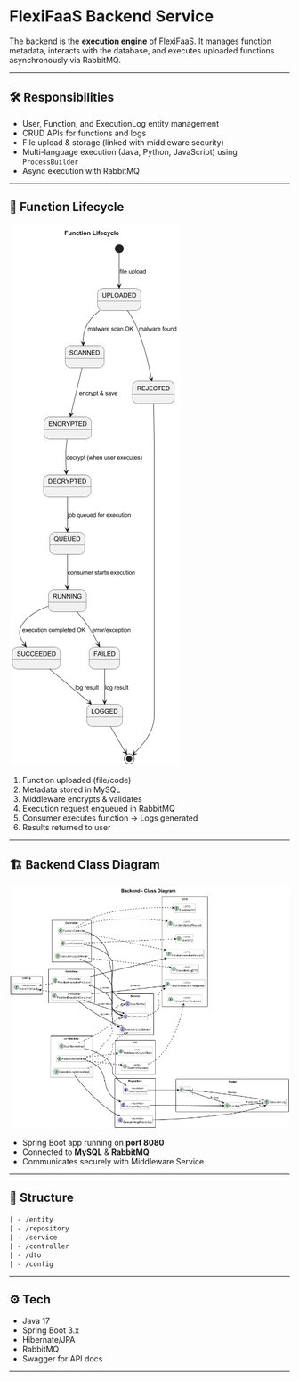 # FlexiFaaS Backend Service

The backend is the **execution engine** of FlexiFaaS. It manages function metadata, interacts with the database, and executes uploaded functions asynchronously via RabbitMQ.

---

## 🛠️ Responsibilities

- User, Function, and ExecutionLog entity management
- CRUD APIs for functions and logs
- File upload & storage (linked with middleware security)
- Multi-language execution (Java, Python, JavaScript) using `ProcessBuilder`
- Async execution with RabbitMQ

---

## 🔄 Function Lifecycle

![Function Lifecycle](../docs/function-lifecycle.png)

1. Function uploaded (file/code)
2. Metadata stored in MySQL
3. Middleware encrypts & validates
4. Execution request enqueued in RabbitMQ
5. Consumer executes function → Logs generated
6. Results returned to user

---

## 🏗️ Backend Class Diagram

![Deployment Model](../docs/backend-class-diagram.png)

- Spring Boot app running on **port 8080**
- Connected to **MySQL** & **RabbitMQ**
- Communicates securely with Middleware Service

---

## 📂 Structure

```
| - /entity
| - /repository
| - /service
| - /controller
| - /dto
| - /config
```

---

## ⚙️ Tech

- Java 17
- Spring Boot 3.x
- Hibernate/JPA
- RabbitMQ
- Swagger for API docs

---

